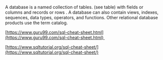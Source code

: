 A database is a named collection of tables. (see table) with fields or columns and records or rows . A database can also contain views, indexes, sequences, data types, operators, and functions. Other relational database products use the term catalog. 

[https://www.guru99.com/sql-cheat-sheet.html](https://www.guru99.com/sql-cheat-sheet.html) 

[https://www.sqltutorial.org/sql-cheat-sheet/](https://www.sqltutorial.org/sql-cheat-sheet/)


